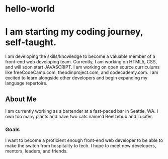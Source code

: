 # hello-world
<!DOCTYPE html>
<head>
<html lang="en">
<meta charset="utf-8"  
</head> 
  <body>
    <main>  
      <h1>I am starting my coding journey, self-taught.</h1>
      <p>I am developing the skills/knowledge to become a valuable member of a front-end web developing team. Currently, I am working on HTML5, CSS, and will soon start JAVASCRIPT. I am working on open source curriculums like freeCodeCamp.com, theodinproject.com, and codecademy.com. I am excited to learn alongside other developers and begin expanding my language repertoire.</p>
      <h2>About Me</h2>
      <p>I am currently working as a bartender at a fast-paced bar in Seattle, WA. I own too many plants and have two cats name'd Beelzebub and Lucifer.</p>
      <h3>Goals</h3>
      <p>I want to become a proficient enough front-end web developer to be able to make the switch from hospitality to tech. I hope to meet new developers, mentors, leaders, and friends.</p>
    </main> 
  </body>
</html>
